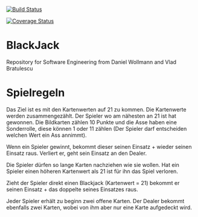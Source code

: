 [![Build Status](https://travis-ci.org/WollmannDaniel/BlackJack.svg?branch=feature%2Ftravis)](https://travis-ci.org/WollmannDaniel/BlackJack)

[![Coverage Status](https://coveralls.io/repos/github/WollmannDaniel/BlackJack/badge.svg?branch=feature/travis)](https://coveralls.io/github/WollmannDaniel/BlackJack?branch=feature/travis)

# BlackJack
Repository for Software Engineering from Daniel Wollmann and Vlad Bratulescu

# Spielregeln
Das Ziel ist es mit den Kartenwerten auf 21 zu kommen. Die Kartenwerte werden zusammengezählt. Der Spieler wo am nähesten an 21 ist hat gewonnen. Die Bildkarten zählen 10 Punkte und die Asse haben eine Sonderrolle, diese können 1 oder 11 zählen (Der Spieler darf entscheiden welchen Wert ein Ass annimmt).

Wenn ein Spieler gewinnt, bekommt dieser seinen Einsatz + wieder seinen Einsatz raus. Verliert er, geht sein Einsatz an den Dealer.

Die Spieler dürfen so lange Karten nachziehen wie sie wollen. Hat ein Spieler einen höheren Kartenwert als 21 ist für ihn das Spiel verloren.

Zieht der Spieler direkt einen Blackjack (Kartenwert = 21) bekommt er seinen Einsatz + das doppelte seines Einsatzes raus.

Jeder Spieler erhält zu beginn zwei offene Karten. Der Dealer bekommt ebenfalls zwei Karten, wobei von ihm aber nur eine Karte aufgedeckt wird.

